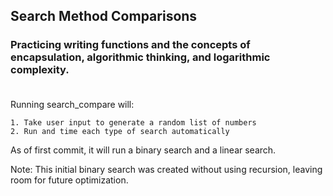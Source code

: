 ## Search Method Comparisons
### Practicing writing functions and the concepts of encapsulation,  algorithmic thinking, and logarithmic complexity.</br></br>

Running search_compare will:

    1. Take user input to generate a random list of numbers 
    2. Run and time each type of search automatically


As of first commit,  it will run a binary search and a linear search. 

Note: This initial binary search was created without using recursion, leaving room for future optimization.
